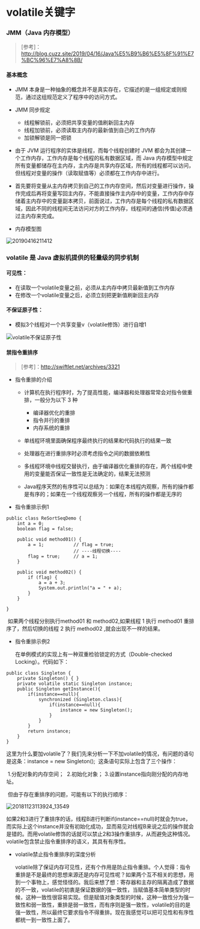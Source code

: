 # volatile关键字

### JMM（Java 内存模型）

> [参考]：http://blog.cuzz.site/2019/04/16/Java%E5%B9%B6%E5%8F%91%E7%BC%96%E7%A8%8B/

#### 基本概念

- JMM 本身是一种抽象的概念并不是真实存在，它描述的是一组规定或则规范，通过这组规范定义了程序中的访问方式。

- JMM 同步规定

  - 线程解锁前，必须把共享变量的值刷新回主内存
  - 线程加锁前，必须读取主内存的最新值到自己的工作内存
  - 加锁解锁是同一把锁

- 由于 JVM 运行程序的实体是线程，而每个线程创建时 JVM 都会为其创建一个工作内存，工作内存是每个线程的私有数据区域，而  Java  内存模型中规定所有变量都储存在主内存，主内存是共享内存区域，所有的线程都可以访问，但线程对变量的操作（读取赋值等）必须都在工作内存中进行。

- 首先要将变量从主内存拷贝到自己的工作内存空间，然后对变量进行操作，操作完成后再将变量写回主内存，不能直接操作主内存中的变量，工作内存中存储着主内存中的变量副本拷贝，前面说过，工作内存是每个线程的私有数据区域，因此不同的线程间无法访问对方的工作内存，线程间的通信(传值)必须通过主内存来完成。

- 内存模型图

![20190416211412](assets/20190416211412.png)

### volatile 是 Java 虚拟机提供的轻量级的同步机制

#### 可见性：

- 在读取一个volatile变量之前，必须从主内存中拷贝最新值到工作内存
- 在修改一个volatile变量之后，必须立刻把更新值刷新回主内存

#### 不保证原子性：

- 模拟3个线程对一个共享变量v（volatile修饰）进行自增1

![volatile不保证原子性](assets/volatile不保证原子性-1558938293237.png)

#### 禁指令重排序

>[参考]：http://swiftlet.net/archives/3321

- 指令重排的介绍

  - 计算机在执行程序时，为了提高性能，编译器和处理器常常会对指令做重排，一般分为以下 3 种
    - 编译器优化的重排
    - 指令并行的重排
    - 内存系统的重排

  - 单线程环境里面确保程序最终执行的结果和代码执行的结果一致

  - 处理器在进行重排序时必须考虑指令之间的数据依赖性

  - 多线程环境中线程交替执行，由于编译器优化重排的存在，两个线程中使用的变量能否保证一致性是无法确定的，结果无法预测

  - Java程序天然的有序性可以总结为：如果在本线程内观察，所有的操作都是有序的；如果在一个线程观察另一个线程，所有的操作都是无序的

- 指令重排示例1

```
public class ReSortSeqDemo {
    int a = 0;
    boolean flag = false;
    
    public void method01() {
        a = 1;           // flag = true;
                         // ----线程切换----
        flag = true;     // a = 1;
    }

    public void method02() {
        if (flag) {
            a = a + 3;
            System.out.println("a = " + a);
        }
    }

}
```
​	 如果两个线程分别执行method01 和 method02,如果线程 1 执行 method01 重排序了，然后切换的线程 2 执行 method02 ,就会出现不一样的结果。

- 指令重排示例2

	在单例模式的实现上有一种双重检验锁定的方式（Double-checked Locking）。代码如下：

```
public class Singleton {
    private Singleton() { }
    private volatile static Singleton instance;
    public Singleton getInstance(){
        if(instance==null){
            synchronized (Singleton.class){
                if(instance==null){
                    instance = new Singleton();
                }
            }
        }
        return instance;
    }
}
```

​	这里为什么要加volatile了？我们先来分析一下不加volatile的情况，有问题的语句是这条：instance = new Singleton();
​	这条语句实际上包含了三个操作：

​	1.分配对象的内存空间；
​	2.初始化对象；
​	3.设置instance指向刚分配的内存地址。

​	但由于存在重排序的问题，可能有以下的执行顺序：

![20181123113924_13549](assets/20181123113924_13549.png)

​	如果2和3进行了重排序的话，线程B进行判断if(instance==null)时就会为true，而实际上这个instance并没有初始化成功，显而易见对线程B来说之后的操作就会是错的。而用volatile修饰的话就可以禁止2和3操作重排序，从而避免这种情况。volatile包含禁止指令重排序的语义，其具有有序性。

- volatile禁止指令重排序的深度分析

	volatile除了保证内存可见性，还有个作用是防止指令重排。个人觉得：指令重排是不是最终的思想来源还是内存可见性呢？如果两个互不相关的思想，用到一个事物上，感觉怪怪的。我后来想了想：寄存器和主存的隔离造成了数据的不一致，volatile的初衷是保证数据的强一致性，当赋值基本简单类型的时候，这种一致性很容易实现。但是赋值对象类型的时候，这种一致性分为强一致性和弱一致性，重排是弱一致性，而有序则是强一致性，volatile的目的是强一致性，所以最终它要求指令不得重排。现在我感觉可以把可见性和有序性都统一到一致性上面了。